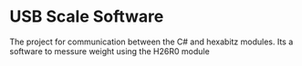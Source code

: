 # USB Scale Software
The project for communication between the C# and hexabitz modules.
Its a software to messure weight using the H26R0 module
